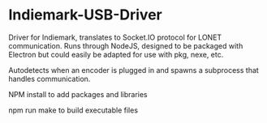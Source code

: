 # Indiemark-USB-Driver
Driver for Indiemark, translates to Socket.IO protocol for LONET communication.
Runs through NodeJS, designed to be packaged with Electron but could easily be adapted for use with pkg, nexe, etc.

Autodetects when an encoder is plugged in and spawns a subprocess that handles communication.

NPM install to add packages and libraries

npm run make to build executable files

